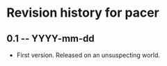 # Revision history for pacer

## 0.1 -- YYYY-mm-dd

* First version. Released on an unsuspecting world.
